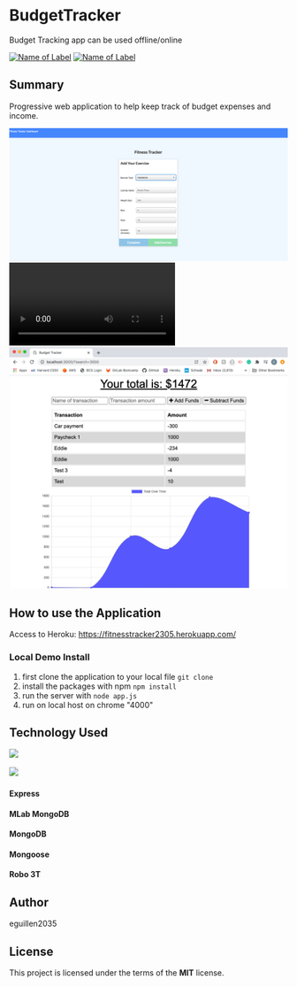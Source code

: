 # BudgetTracker
 Budget Tracking app can be used offline/online
 
[![Name of Label](https://img.shields.io/badge/Javascript-JS-blue.svg)](https://www.w3schools.com/Js/)
[![Name of Label](https://img.shields.io/badge/Node.js-Node-green.svg)](https://nodejs.org/en/)


## Summary

Progressive web application to help keep track of budget expenses and income.


![Screenshot1](https://github.com/eguillen2305/FitnessTracker/blob/master/Screenshots/Screenshot1.png)
![GIF DEMO](https://github.com/eguillen2305/BudgetTracker/blob/master/Screenshots/demo.mp4)
![Screenshot](https://github.com/eguillen2305/BudgetTracker/blob/master/Screenshots/Screenshot1.png)



## How to use the Application

Access to Heroku:
https://fitnesstracker2305.herokuapp.com/


### Local Demo Install
1. first clone the application to your local file
`git clone`
2. install the packages with npm `npm install`
3. run the server with `node app.js`
4. run on local host on chrome "4000"

## Technology Used
 ![](http://williamavasquez.herokuapp.com/img/js.png)
 
 ![](http://williamavasquez.herokuapp.com/img/node.png)
#### Express
#### MLab MongoDB
#### MongoDB
#### Mongoose
#### Robo 3T


## Author
eguillen2035

## License
This project is licensed under the terms of the **MIT** license.

